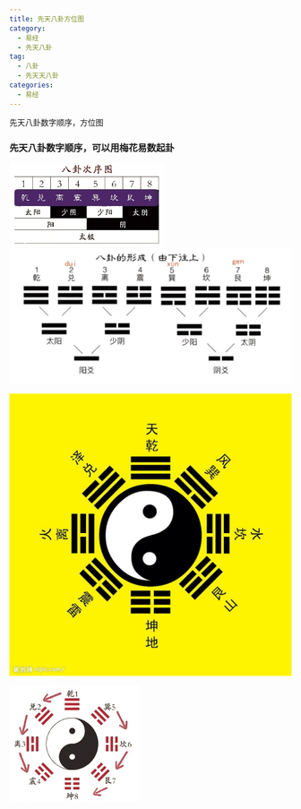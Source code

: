 ```yaml
---
title: 先天八卦方位图
category:
  - 易经
  - 先天八卦
tag:
  - 八卦
  - 先天天八卦
categories:
  - 易经
---
```

先天八卦数字顺序，方位图
<!--more-->

### 先天八卦数字顺序，可以用梅花易数起卦
![-w276](/images/15842425015306.jpg)
![-w588](/images/15842425181592.jpg)

![](/images/15843560931805.jpg)

![](/images/15842424937956.jpg)
